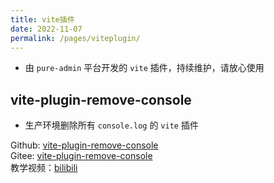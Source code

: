 ```yaml
---
title: vite插件
date: 2022-11-07
permalink: /pages/viteplugin/
---
```


- 由 `pure-admin` 平台开发的 `vite` 插件，持续维护，请放心使用

## vite-plugin-remove-console

- 生产环境删除所有 `console.log` 的 `vite` 插件

Github: [vite-plugin-remove-console](https://github.com/xiaoxian521/vite-plugin-remove-console)  
Gitee: [vite-plugin-remove-console](https://gitee.com/yiming_chang/vite-plugin-remove-console)  
教学视频：[bilibili](https://www.bilibili.com/video/BV1AL4y1A78N/)
